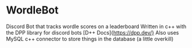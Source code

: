 # WordleBot
Discord Bot that tracks wordle scores on a leaderboard
Written in c++ with the DPP library for discord bots
[D++ Docs]{https://dpp.dev/}
Also uses MySQL c++ connector to store things in the database (a little overkill)
